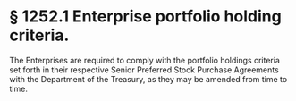 # § 1252.1   Enterprise portfolio holding criteria.

The Enterprises are required to comply with the portfolio holdings criteria set forth in their respective Senior Preferred Stock Purchase Agreements with the Department of the Treasury, as they may be amended from time to time.




